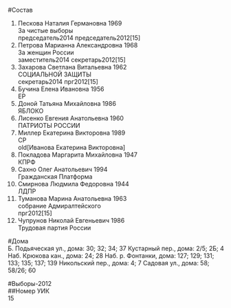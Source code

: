 #Состав  
1. Пескова Наталия Германовна 1969  
    За чистые выборы  
    председатель2014 председатель2012[15]  
2. Петрова Марианна Александровна 1968  
    За женщин России  
    заместитель2014 секретарь2012[15]  
3. Захарова Светлана Витальевна 1962  
    СОЦИАЛЬНОЙ ЗАЩИТЫ  
    секретарь2014 прг2012[15]  
4. Бучина Елена Ивановна 1956  
    ЕР  
5. Доной Татьяна Михайловна 1986  
    ЯБЛОКО  
6. Лисенко Евгения Анатольевна 1960  
    ПАТРИОТЫ РОССИИ  
7. Миллер Екатерина Викторовна 1989  
    СР  
    old[Иванова Екатерина Викторовна]  
8. Покладова Маргарита Михайловна 1947  
    КПРФ  
9. Сахно Олег Анатольевич 1994  
    Гражданская Платформа  
10. Смирнова Людмила Федоровна 1944  
    ЛДПР  
11. Туманова Марина Анатольевна 1963  
    собрание Адмиралтейского  
    прг2012[15]  
12. Чупрунов Николай Евгеньевич 1986  
    Трудовая партия России  

#Дома  
Б. Подьяческая ул., дома: 30; 32; 34; 37 Кустарный пер., дома: 2/5; 2Б; 4 Наб. Крюкова кан., дома: 24; 28 Наб. р. Фонтанки, дома: 127; 129; 131; 133; 135; 137; 139 Никольский пер., дома: 4; 7 Садовая ул., дома: 58; 58/26; 60  
  
#Выборы-2012  
##Номер УИК  
15  
